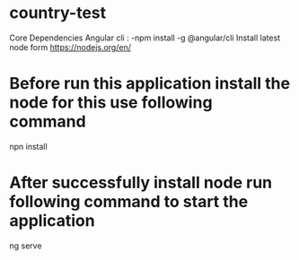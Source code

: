 # country-test
Core Dependencies
Angular cli : -npm install -g @angular/cli
Install latest node form https://nodejs.org/en/

# Before run this application install the node for this use following command
npn install
# After successfully install node run following command to start the application
ng serve

